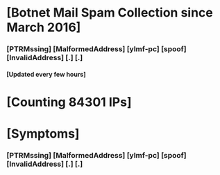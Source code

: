 # [Botnet Mail Spam Collection since March 2016]
### [PTRMssing] [MalformedAddress] [ylmf-pc] [spoof] [InvalidAddress] [.] [.]
#### [Updated every few hours]

# [Counting 84301 IPs]

# [Symptoms] 
###   [PTRMssing] [MalformedAddress] [ylmf-pc] [spoof] [InvalidAddress] [.] [.]
